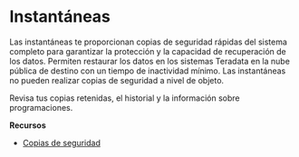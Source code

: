 Instantáneas
============

Las instantáneas te proporcionan copias de seguridad rápidas del sistema completo para garantizar la protección y la capacidad de recuperación de los datos. Permiten restaurar los datos en los sistemas Teradata en la nube pública de destino con un tiempo de inactividad mínimo. Las instantáneas no pueden realizar copias de seguridad a nivel de objeto.

Revisa tus copias retenidas, el historial y la información sobre programaciones.

**Recursos**

-   [Copias de seguridad](https://docs.teradata.com/r/yvHydfa0yCRWG8y0pk4dIQ/6iUMkdwVlxZh6_lUW9ixOg)
